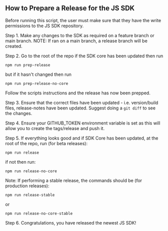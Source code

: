 ## How to Prepare a Release for the JS SDK
Before running this script, the user must make sure that they have the write permissions to the JS SDK repository.

Step 1. Make any changes to the SDK as required on a feature branch or main branch.
NOTE: If ran on a main branch, a release branch will be created.

Step 2. Go to the root of the repo if the SDK core has been updated then run
```
npm run prep-release
```
but if it hasn't changed then run 
```
npm run prep-release-no-core
```
Follow the scripts instructions and the release has now been prepped.

Step 3. Ensure that the correct files have been updated - i.e. version/build files, release-notes have been updated. Suggest doing a `git diff` to see the changes.

Step 4. Ensure your GITHUB_TOKEN environment variable is set as this will allow you to create the tags/release and push it.

Step 5. If everything looks good and if SDK Core has been updated, at the root of the repo, run (for beta releases):
```
npm run release
```
if not then run:
```
npm run release-no-core
```

Note: If performing a stable release, the commands should be (for production releases):
```
npm run release-stable
```
or
```
npm run release-no-core-stable
```

Step 6. Congratulations, you have released the newest JS SDK!

